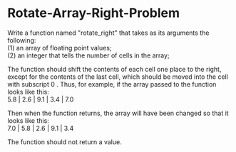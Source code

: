 # Rotate-Array-Right-Problem
Write a function named "rotate_right" that takes as its arguments the following: <br/>
(1) an array of floating point values;<br/>
(2) an integer that tells the number of cells in the array;<br/>

The function should shift the contents of each cell one place to the right, except for the contents of the last cell, which should be moved into the cell with subscript 0 . Thus, for example, if the array passed to the function looks like this:<br/>
5.8 | 2.6 | 9.1 | 3.4 | 7.0<br/>

Then when the function returns, the array will have been changed so that it looks like this:<br/>
7.0 | 5.8 | 2.6 | 9.1 | 3.4<br/>

The function should not return a value.
